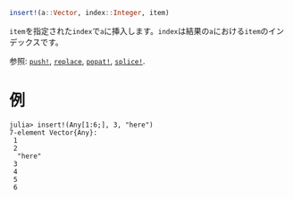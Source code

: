 ```julia
insert!(a::Vector, index::Integer, item)
```

`item`を指定された`index`で`a`に挿入します。`index`は結果の`a`における`item`のインデックスです。

参照: [`push!`](@ref), [`replace`](@ref), [`popat!`](@ref), [`splice!`](@ref).

# 例

```jldoctest
julia> insert!(Any[1:6;], 3, "here")
7-element Vector{Any}:
 1
 2
  "here"
 3
 4
 5
 6
```
